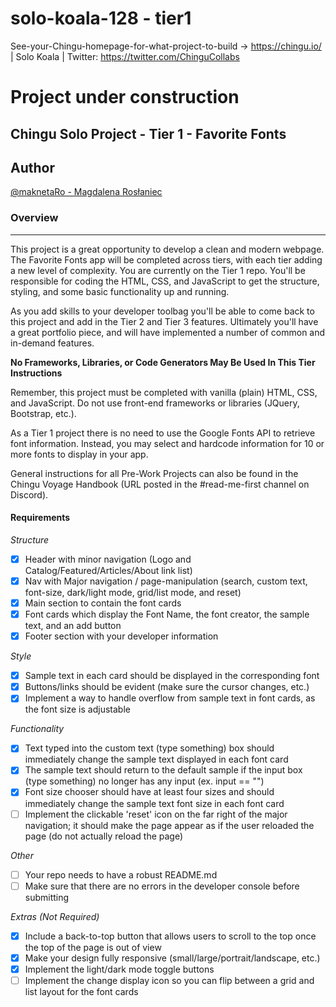 # solo-koala-128 - tier1
See-your-Chingu-homepage-for-what-project-to-build -> https://chingu.io/ | Solo Koala | Twitter: https://twitter.com/ChinguCollabs

# Project under construction

## Chingu Solo Project - Tier 1 - Favorite Fonts

## Author

[@maknetaRo - Magdalena Rosłaniec ](https://github.com/maknetaRo)

### Overview
------------------------------------------------------------------------------------

This project is a great opportunity to develop a clean and modern webpage. The Favorite Fonts app will be completed across tiers, with each tier adding a new level of complexity. You are currently on the Tier 1 repo. You'll be responsible for coding the HTML, CSS, and JavaScript to get the structure, styling, and some basic functionality up and running.

As you add skills to your developer toolbag you'll be able to come back to this project and add in the Tier 2 and Tier 3 features. Ultimately you'll have a great portfolio piece, and will have implemented a number of common and in-demand features.

**No Frameworks, Libraries, or Code Generators May Be Used In This Tier
Instructions**

Remember, this project must be completed with vanilla (plain) HTML, CSS, and JavaScript. Do not use front-end frameworks or libraries (JQuery, Bootstrap, etc.).

As a Tier 1 project there is no need to use the Google Fonts API to retrieve font information. Instead, you may select and hardcode information for 10 or more fonts to display in your app.

General instructions for all Pre-Work Projects can also be found in the Chingu Voyage Handbook (URL posted in the #read-me-first channel on Discord).

#### Requirements

*Structure*

- [x] Header with minor navigation (Logo and Catalog/Featured/Articles/About link list)
- [x] Nav with Major navigation / page-manipulation (search, custom text, font-size, dark/light mode, grid/list mode, and reset)
- [x] Main section to contain the font cards
- [x] Font cards which display the Font Name, the font creator, the sample text, and an add button
- [x] Footer section with your developer information

*Style*

- [x] Sample text in each card should be displayed in the corresponding font
- [x] Buttons/links should be evident (make sure the cursor changes, etc.)
- [x] Implement a way to handle overflow from sample text in font cards, as the font size is adjustable

*Functionality*

- [x] Text typed into the custom text (type something) box should immediately change the sample text displayed in each font card
- [x] The sample text should return to the default sample if the input box (type something) no longer has any input (ex. input == "")
- [x] Font size chooser should have at least four sizes and should immediately change the sample text font size in each font card
- [ ] Implement the clickable 'reset' icon on the far right of the major navigation; it should make the page appear as if the user reloaded the page (do not actually reload the page)

*Other*

- [ ] Your repo needs to have a robust README.md
- [ ] Make sure that there are no errors in the developer console before submitting

*Extras (Not Required)*

- [x] Include a back-to-top button that allows users to scroll to the top once the top of the page is out of view
- [x] Make your design fully responsive (small/large/portrait/landscape, etc.)
- [x] Implement the light/dark mode toggle buttons
- [ ] Implement the change display icon so you can flip between a grid and list layout for the font cards
